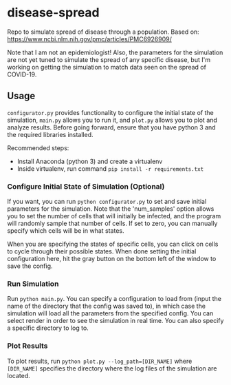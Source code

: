 # disease-spread

Repo to simulate spread of disease through a population. Based on: https://www.ncbi.nlm.nih.gov/pmc/articles/PMC6926909/

Note that I am not an epidemiologist! Also, the parameters for the simulation are not yet tuned to simulate the spread of any specific disease, but I'm working on getting the simulation to match data seen on the spread of COVID-19.

## Usage

`configurator.py` provides functionality to configure the initial state of the simulation, `main.py` allows you to run it, and `plot.py` allows you to plot and analyze results. Before going forward, ensure that you have python 3 and the required libraries installed.

Recommended steps:
- Install Anaconda (python 3) and create a virtualenv
- Inside virtualenv, run command `pip install -r requirements.txt`

### Configure Initial State of Simulation (Optional)

If you want, you can run `python configurator.py` to set and save initial parameters for the simulation. Note that the 'num_samples' option allows you to set the number of cells that will initially be infected, and the program will randomly sample that number of cells. If set to zero, you can manually specify which cells will be in what states.

When you are specifying the states of specific cells, you can click on cells to cycle through their possible states. When done setting the initial configuration here, hit the gray button on the bottom left of the window to save the config.

### Run Simulation

Run `python main.py`. You can specify a configuration to load from (input the name of the directory that the config was saved to), in which case the simulation will load all the parameters from the specified config. You can select render in order to see the simulation in real time. You can also specify a specific directory to log to.

### Plot Results

To plot results, run `python plot.py --log_path=[DIR_NAME]` where `[DIR_NAME]` specifies the directory where the log files of the simulation are located.
